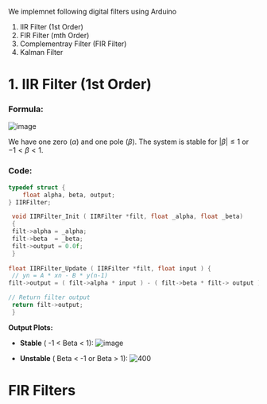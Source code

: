 We implemnet following digital filters using Arduino
1. IIR Filter (1st Order)
2. FIR Filter (mth Order)
3. Complementray Filter (FIR Filter)
4. Kalman Filter


# 1. IIR Filter (1st Order)
### Formula:
![image](https://github.com/user-attachments/assets/dd470c04-db7b-473f-ac3b-18d72fe8ff8f)

We have one zero ($\alpha$) and one pole ($\beta$). The system is stable for $|\beta| \leq 1$ or $-1 < \beta < 1$.

### Code:
```c
typedef struct {
	float alpha, beta, output;
} IIRFilter;

 void IIRFilter_Init ( IIRFilter *filt, float _alpha, float _beta)
 {
 filt->alpha = _alpha;
 filt->beta  = _beta;
 filt->output = 0.0f;
 }
 
float IIRFilter_Update ( IIRFilter *filt, float input ) {
 // yn = A * xn - B * y(n-1)
filt->output = ( filt->alpha * input ) - ( filt->beta * filt-> output );

// Return filter output
 return filt->output;
 }
```


 **Output Plots:**
- **Stable** ( -1 < Beta < 1):
![image](https://github.com/user-attachments/assets/ee8eda5a-b119-4a5f-935a-6a0ead0e815b)

- **Unstable** (  Beta < -1 or  Beta > 1):
![400](https://github.com/user-attachments/assets/2254de4d-4dd8-4b5f-a9d9-57a92a41d1ea)


# FIR Filters
